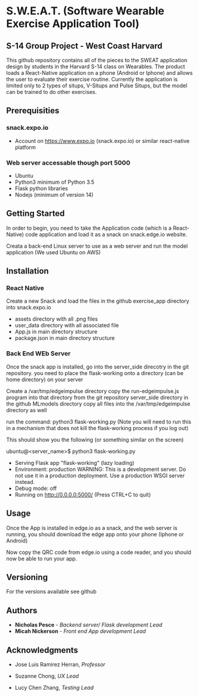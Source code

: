 
# S.W.E.A.T. (Software Wearable Exercise Application Tool)

## S-14 Group Project - West Coast Harvard

This github repository contains all of the pieces to the SWEAT application  design by students in the Harvard S-14 class on Wearables.   The product loads a React-Native application on a phone (Android or Iphone) and allows the user to evaluate their exercise routine.  Currently the application is limited only to 2 types of situps, V-Situps and Pulse Situps, but the model can be trained to do other exercises.

## Prerequisities

### snack.expo.io

- Account on https://www.expo.io (snack.expo.io)  or similar react-native platform

### Web server accessable though port 5000

- Ubuntu
- Python3   minimum of Python 3.5
- Flask python libraries
- Nodejs (minimum of version 14)

## Getting Started


In order to begin, you need to take the Application code (which is a React-Native) code application and load it as a snack on snack.edge.io website. 

Creata a back-end Linux  server to use as a web server and run the model application (We used Ubuntu on AWS)

## Installation

### React Native 

Create a new Snack and load the files in the github exercise_app directory into snack.expo.io
- assets directory with all .png files 
- user_data directory with all associated file
- App.js in main directory structure
- package.json in main directory structure

### Back End WEb Server

Once the snack app is installed,  go into the server_side direcotry in the git repository.
you need to place the flask-working onto a directory (can be home directory) on your server

Create a /var/tmp/edgeimpulse directory
copy the run-edgeimpulse.js program into that directory from the git repository server_side directory
in the github MLmodels directory copy all files into the /var/tmp/edgeimpulse directory as well

run the command:  python3 flask-working.py   (Note you will need to run this in a mechanism that does not kill the flask-working process if you log out)

This should show you the following (or something similar on the screen)

ubuntu@<server_name>$ python3 flask-working.py
 * Serving Flask app "flask-working" (lazy loading)
 * Environment: production
   WARNING: This is a development server. Do not use it in a production deployment.
   Use a production WSGI server instead.
 * Debug mode: off
 * Running on http://0.0.0.0:5000/ (Press CTRL+C to quit)



## Usage

Once the App is installed in edge.io as a snack,  and the web server is running, you should download the edge app onto your phone (Iphone or Android)

Now copy the QRC code from edge.io using a code reader, and you should now be able to run your app.

## Versioning

For the versions available see github

## Authors

* **Nicholas Pesce** - *Backend server/ Flask development Lead*
* **Micah Nickerson**  - *Front end App development Lead*


## Acknowledgments

- Jose Luis Ramirez Herran, *Professor*

* Suzanne Chong, *UX Lead*

* Lucy Chen Zhang, *Testing Lead*
